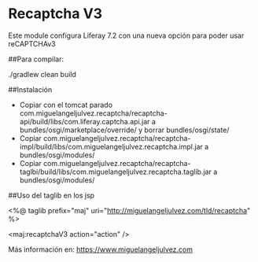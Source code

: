 # Recaptcha V3

Este module configura Liferay 7.2 con una nueva opción para poder usar reCAPTCHAv3

##Para compilar:

./gradlew clean build

##Instalación

- Copiar con el tomcat parado com.miguelangeljulvez.recaptcha/recaptcha-api/build/libs/com.liferay.captcha.api.jar a bundles/osgi/marketplace/override/ y borrar bundles/osgi/state/
- Copiar com.miguelangeljulvez.recaptcha/recaptcha-impl/build/libs/com.miguelangeljulvez.recaptcha.impl.jar a bundles/osgi/modules/
- Copiar com.miguelangeljulvez.recaptcha/recaptcha-taglbi/build/libs/com.miguelangeljulvez.recaptcha.taglib.jar a bundles/osgi/modules/


##Uso del taglib en los jsp

<%@ taglib prefix="maj" uri="http://miguelangeljulvez.com/tld/recaptcha" %>

<maj:recaptchaV3 action="action" />

Más información en: https://www.miguelangeljulvez.com
